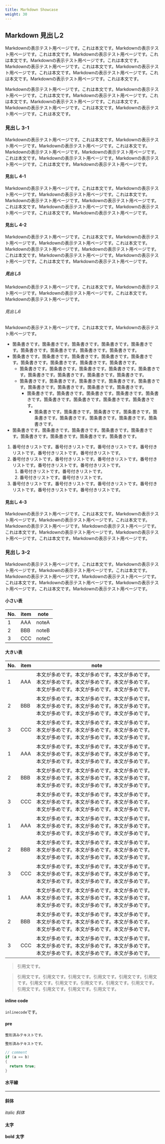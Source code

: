 ```yaml
---
title: Markdown Showcase
weight: 30
---
```


## Markdown 見出し2

Markdownの表示テスト用ページです。これは本文です。Markdownの表示テスト用ページです。これは本文です。Markdownの表示テスト用ページです。これは本文です。Markdownの表示テスト用ページです。これは本文です。Markdownの表示テスト用ページです。これは本文です。Markdownの表示テスト用ページです。これは本文です。Markdownの表示テスト用ページです。これは本文です。Markdownの表示テスト用ページです。これは本文です。

Markdownの表示テスト用ページです。これは本文です。Markdownの表示テスト用ページです。これは本文です。Markdownの表示テスト用ページです。これは本文です。Markdownの表示テスト用ページです。これは本文です。Markdownの表示テスト用ページです。これは本文です。Markdownの表示テスト用ページです。これは本文です。

### 見出し 3-1

Markdownの表示テスト用ページです。これは本文です。Markdownの表示テスト用ページです。Markdownの表示テスト用ページです。これは本文です。Markdownの表示テスト用ページです。Markdownの表示テスト用ページです。これは本文です。Markdownの表示テスト用ページです。Markdownの表示テスト用ページです。これは本文です。Markdownの表示テスト用ページです。

#### 見出し 4-1

Markdownの表示テスト用ページです。これは本文です。Markdownの表示テスト用ページです。Markdownの表示テスト用ページです。これは本文です。Markdownの表示テスト用ページです。Markdownの表示テスト用ページです。これは本文です。Markdownの表示テスト用ページです。Markdownの表示テスト用ページです。これは本文です。Markdownの表示テスト用ページです。

#### 見出し 4-2

Markdownの表示テスト用ページです。これは本文です。Markdownの表示テスト用ページです。Markdownの表示テスト用ページです。これは本文です。Markdownの表示テスト用ページです。Markdownの表示テスト用ページです。これは本文です。Markdownの表示テスト用ページです。Markdownの表示テスト用ページです。これは本文です。Markdownの表示テスト用ページです。

##### 見出し5

Markdownの表示テスト用ページです。これは本文です。Markdownの表示テスト用ページです。Markdownの表示テスト用ページです。これは本文です。Markdownの表示テスト用ページです。

###### 見出し6

Markdownの表示テスト用ページです。これは本文です。Markdownの表示テスト用ページです。

* 箇条書きです。箇条書きです。箇条書きです。箇条書きです。箇条書きです。箇条書きです。箇条書きです。箇条書きです。箇条書きです。
* 箇条書きです。箇条書きです。箇条書きです。箇条書きです。箇条書きです。箇条書きです。箇条書きです。箇条書きです。箇条書きです。
  * 箇条書きです。箇条書きです。箇条書きです。箇条書きです。箇条書きです。箇条書きです。箇条書きです。箇条書きです。箇条書きです。
  * 箇条書きです。箇条書きです。箇条書きです。箇条書きです。箇条書きです。箇条書きです。箇条書きです。箇条書きです。箇条書きです。
    * 箇条書きです。箇条書きです。箇条書きです。箇条書きです。箇条書きです。箇条書きです。箇条書きです。箇条書きです。箇条書きです。
      * 箇条書きです。箇条書きです。箇条書きです。箇条書きです。箇条書きです。箇条書きです。箇条書きです。箇条書きです。箇条書きです。
* 箇条書きです。箇条書きです。箇条書きです。箇条書きです。箇条書きです。箇条書きです。箇条書きです。箇条書きです。箇条書きです。

1. 番号付きリストです。番号付きリストです。番号付きリストです。番号付きリストです。番号付きリストです。番号付きリストです。
1. 番号付きリストです。番号付きリストです。番号付きリストです。番号付きリストです。番号付きリストです。番号付きリストです。
    1. 番号付きリストです。番号付きリストです。
    1. 番号付きリストです。番号付きリストです。
1. 番号付きリストです。番号付きリストです。番号付きリストです。番号付きリストです。番号付きリストです。番号付きリストです。

#### 見出し 4-3

Markdownの表示テスト用ページです。これは本文です。Markdownの表示テスト用ページです。Markdownの表示テスト用ページです。これは本文です。Markdownの表示テスト用ページです。Markdownの表示テスト用ページです。これは本文です。Markdownの表示テスト用ページです。Markdownの表示テスト用ページです。これは本文です。Markdownの表示テスト用ページです。

### 見出し 3-2

Markdownの表示テスト用ページです。これは本文です。Markdownの表示テスト用ページです。Markdownの表示テスト用ページです。これは本文です。Markdownの表示テスト用ページです。Markdownの表示テスト用ページです。これは本文です。Markdownの表示テスト用ページです。Markdownの表示テスト用ページです。これは本文です。Markdownの表示テスト用ページです。

#### 小さい表

| No. | item | note |
| --- | --- | --- |
| 1    | AAA    | noteA |
| 2    | BBB    | noteB |
| 3    | CCC    | noteC |

#### 大きい表

| No. | item | note |
| --- | --- | --- |
| 1    | AAA    | 本文が多めです。本文が多めです。本文が多めです。本文が多めです。本文が多めです。本文が多めです。本文が多めです。本文が多めです。本文が多めです。 |
| 2    | BBB    | 本文が多めです。本文が多めです。本文が多めです。本文が多めです。本文が多めです。本文が多めです。本文が多めです。本文が多めです。本文が多めです。 |
| 3    | CCC    | 本文が多めです。本文が多めです。本文が多めです。本文が多めです。本文が多めです。本文が多めです。本文が多めです。本文が多めです。本文が多めです。 |
| 1    | AAA    | 本文が多めです。本文が多めです。本文が多めです。本文が多めです。本文が多めです。本文が多めです。本文が多めです。本文が多めです。本文が多めです。 |
| 2    | BBB    | 本文が多めです。本文が多めです。本文が多めです。本文が多めです。本文が多めです。本文が多めです。本文が多めです。本文が多めです。本文が多めです。 |
| 3    | CCC    | 本文が多めです。本文が多めです。本文が多めです。本文が多めです。本文が多めです。本文が多めです。本文が多めです。本文が多めです。本文が多めです。 |
| 1    | AAA    | 本文が多めです。本文が多めです。本文が多めです。本文が多めです。本文が多めです。本文が多めです。本文が多めです。本文が多めです。本文が多めです。 |
| 2    | BBB    | 本文が多めです。本文が多めです。本文が多めです。本文が多めです。本文が多めです。本文が多めです。本文が多めです。本文が多めです。本文が多めです。 |
| 3    | CCC    | 本文が多めです。本文が多めです。本文が多めです。本文が多めです。本文が多めです。本文が多めです。本文が多めです。本文が多めです。本文が多めです。 |
| 1    | AAA    | 本文が多めです。本文が多めです。本文が多めです。本文が多めです。本文が多めです。本文が多めです。本文が多めです。本文が多めです。本文が多めです。 |
| 2    | BBB    | 本文が多めです。本文が多めです。本文が多めです。本文が多めです。本文が多めです。本文が多めです。本文が多めです。本文が多めです。本文が多めです。 |
| 3    | CCC    | 本文が多めです。本文が多めです。本文が多めです。本文が多めです。本文が多めです。本文が多めです。本文が多めです。本文が多めです。本文が多めです。 |

> 引用文です。

> 引用文です。引用文です。引用文です。引用文です。引用文です。引用文です。引用文です。引用文です。引用文です。引用文です。引用文です。引用文です。引用文です。引用文です。引用文です。

#### inline code

`inlinecode`です。

#### pre

```
整形済みテキストです。
```

```md
整形済みテキストです。
```

```c#
// comment
if (a == b)
{
  return true;
}
```

#### 水平線

---

#### 斜体

*italic* *斜体*

#### 太字

**bold** **太字**



